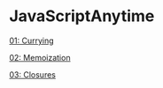 # JavaScriptAnytime
[01: Currying](https://github.com/prakashpsde/JavaScriptAnytime/blob/main/Currying.txt)

[02: Memoization](https://github.com/prakashpsde/JavaScriptAnytime/blob/main/Memoization.txt)

[03: Closures](https://github.com/prakashpsde/JavaScriptAnytime/blob/main/Closures.txt)

